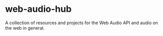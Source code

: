 # web-audio-hub
A collection of resources and projects for the Web Audio API and audio on the web in general. 
